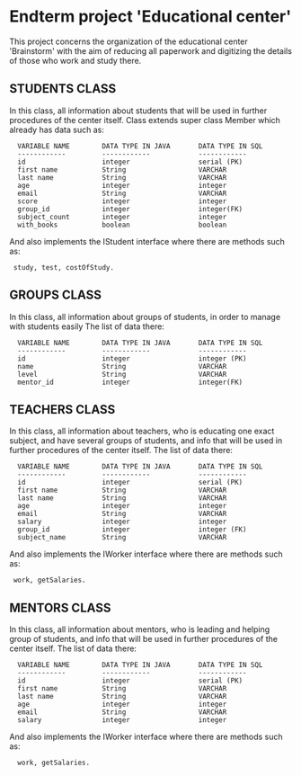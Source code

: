 Endterm project 'Educational center'
=============================

This project concerns the organization of the educational center 'Brainstorm' 
with the aim of reducing all paperwork and digitizing the details of those who work and study there.

STUDENTS CLASS
------------

In this class, all information about students that will be used in further procedures of the center itself. 
Class extends super class Member which already has data such as:
      
      VARIABLE NAME        DATA TYPE IN JAVA       DATA TYPE IN SQL
      ------------         ------------            ------------
      id                   integer                 serial (PK)
      first name           String                  VARCHAR
      last name            String                  VARCHAR
      age                  integer                 integer
      email                String                  VARCHAR
      score                integer                 integer
      group_id             integer                 integer(FK) 
      subject_count        integer                 integer
      with_books           boolean                 boolean
      
      
And also implements the IStudent interface where there are methods such as:

     study, test, costOfStudy.
     

GROUPS CLASS
------------

In this class, all information about groups of students, in order to manage with students easily 
The list of data there:

      VARIABLE NAME        DATA TYPE IN JAVA       DATA TYPE IN SQL
      ------------         ------------            ------------
      id                   integer                 integer (PK)
      name                 String                  VARCHAR
      level                String                  VARCHAR
      mentor_id            integer                 integer(FK) 
      
      
TEACHERS CLASS
-----------

In this class, all information about teachers, who is educating one exact subject, and have several groups of students, and info that will be used in further procedures of the center itself.
The list of data there:

      VARIABLE NAME        DATA TYPE IN JAVA       DATA TYPE IN SQL
      ------------         ------------            ------------
      id                   integer                 serial (PK)
      first name           String                  VARCHAR
      last name            String                  VARCHAR
      age                  integer                 integer
      email                String                  VARCHAR
      salary               integer                 integer
      group_id             integer                 integer (FK) 
      subject_name         String                  VARCHAR


And also implements the IWorker interface where there are methods such as:


     work, getSalaries.



MENTORS CLASS
-----------

In this class, all information about mentors, who is leading and helping group of students, and info that will be used in further procedures of the center itself. 
The list of data there:

      VARIABLE NAME        DATA TYPE IN JAVA       DATA TYPE IN SQL
      ------------         ------------            ------------
      id                   integer                 serial (PK)
      first name           String                  VARCHAR
      last name            String                  VARCHAR
      age                  integer                 integer
      email                String                  VARCHAR
      salary               integer                 integer
   
   
 And also implements the IWorker interface where there are methods such as:

      work, getSalaries.  
 
 
     
